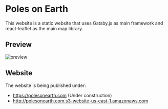 # Poles on Earth 

This website is a static website that uses Gatsby.js as main framework and react-leaflet as the main map library.

## Preview

![preview](../../images/preview.gif)

## Website

The website is being published under:
- https://polesonearth.com (Under construction)
- http://polesonearth.com.s3-website-us-east-1.amazonaws.com

